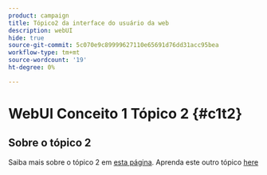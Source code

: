 ```yaml
---
product: campaign
title: Tópico2 da interface do usuário da web
description: webUI
hide: true
source-git-commit: 5c070e9c89999627110e65691d76dd31acc95bea
workflow-type: tm+mt
source-wordcount: '19'
ht-degree: 0%

---
```


# WebUI Conceito 1 Tópico 2 {#c1t2}

## Sobre o tópico 2

Saiba mais sobre o tópico 2 em [esta página](../concept2/topic2.md).
Aprenda este outro tópico [here](../../automation/workflow/about-workflows.md)